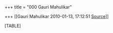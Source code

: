 +++
title = "000 Gauri Mahulikar"

+++
[[Gauri Mahulikar	2010-01-13, 17:12:51 [Source](https://groups.google.com/g/bvparishat/c/bMp5CVnymHc)]]



[TABLE]

  

